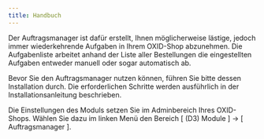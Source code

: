 ```yaml
---
title: Handbuch
---
```


Der Auftragsmanager ist dafür erstellt, Ihnen möglicherweise lästige, jedoch immer
wiederkehrende Aufgaben in Ihrem OXID-Shop abzunehmen. Die Aufgabenliste arbeitet
anhand der Liste aller Bestellungen die eingestellten Aufgaben entweder manuell oder sogar automatisch ab.

Bevor Sie den Auftragsmanager nutzen können, führen Sie bitte dessen Installation durch. Die erforderlichen Schritte werden ausführlich in der Installationsanleitung beschrieben.

Die Einstellungen des Moduls setzen Sie im Adminbereich Ihres OXID-Shops. Wählen Sie
dazu im linken Menü den Bereich [ (D3) Module ] -> [ Auftragsmanager ].
